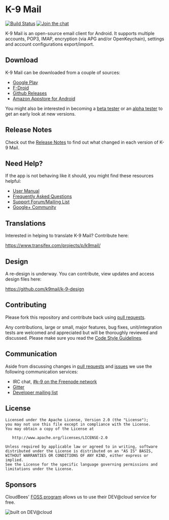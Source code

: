 # K-9 Mail
[![Build Status](https://k9mail.ci.cloudbees.com/job/master/badge/icon)](https://k9mail.ci.cloudbees.com/job/master/)
[![Join the chat](https://badges.gitter.im/Join%20Chat.svg)](https://gitter.im/k9mail/k-9)

K-9 Mail is an open-source email client for Android. It supports multiple accounts, POP3, IMAP, encryption (via APG and/or OpenKeychain), settings and account configurations export/import.


## Download

K-9 Mail can be downloaded from a couple of sources:

- [Google Play](https://play.google.com/store/apps/details?id=com.fsck.k9)
- [F-Droid](https://f-droid.org/repository/browse/?fdid=com.fsck.k9)
- [Github Releases](https://github.com/k9mail/k-9/releases)
- [Amazon Appstore for Android](http://www.amazon.com/dp/B004JK61K0)

You might also be interested in becoming a [beta tester](https://github.com/k9mail/k-9/wiki/BetaTester)
or an [alpha tester](https://github.com/k9mail/k-9/wiki/AlphaTester) to get an early look at new versions.


## Release Notes

Check out the [Release Notes](https://github.com/k9mail/k-9/wiki/ReleaseNotes) to find out what changed
in each version of K-9 Mail.


## Need Help?

If the app is not behaving like it should, you might find these resources helpful:

- [User Manual](https://k9mail.github.io/documentation.html)
- [Frequently Asked Questions](https://k9mail.github.io/documentation/faq.html)
- [Support Forum/Mailing List](http://groups.google.com/group/k-9-mail)
- [Google+ Community](https://plus.google.com/communities/109228641058741937099)


## Translations

Interested in helping to translate K-9 Mail? Contribute here:

https://www.transifex.com/projects/p/k9mail/


## Design

A re-design is underway. You can contribute, view updates and access design files here: 

https://github.com/k9mail/k-9-design


## Contributing

Please fork this repository and contribute back using [pull requests](https://github.com/k9mail/k-9/pulls).

Any contributions, large or small, major features, bug fixes, unit/integration tests are welcomed and appreciated
but will be thoroughly reviewed and discussed.
Please make sure you read the [Code Style Guidelines](https://github.com/k9mail/k-9/wiki/CodeStyle).


## Communication

Aside from discussing changes in [pull requests](https://github.com/k9mail/k-9/pulls) and
[issues](https://github.com/k9mail/k-9/issues) we use the following communication services:

- IRC chat, [#k-9 on the Freenode network](http://webchat.freenode.net/?channels=%23k-9)
- [Gitter](https://gitter.im/k9mail/k-9)
- [Developer mailing list](https://groups.google.com/forum/#!forum/k-9-dev)


## License

    Licensed under the Apache License, Version 2.0 (the "License");
    you may not use this file except in compliance with the License.
    You may obtain a copy of the License at

       http://www.apache.org/licenses/LICENSE-2.0

    Unless required by applicable law or agreed to in writing, software
    distributed under the License is distributed on an "AS IS" BASIS,
    WITHOUT WARRANTIES OR CONDITIONS OF ANY KIND, either express or implied.
    See the License for the specific language governing permissions and
    limitations under the License.


## Sponsors

CloudBees' [FOSS program](https://www.cloudbees.com/resources/foss) allows us to use their DEV@cloud service for free.

![built on DEV@cloud](https://www.cloudbees.com/sites/default/files/styles/large/public/Button-Built-on-CB-1.png)

